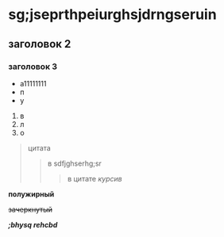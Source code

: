 # sg;jseprthpeiurghsjdrngseruin
## заголовок 2
### заголовок 3
* а11111111
* п
* у

1. в
6. л
9. о
> цитата
>>  в sdfjghserhg;sr
>>> в цитате
*курсив*

**полужирный**

~~зачеркнутый~~

__*;bhysq rehcbd*__
